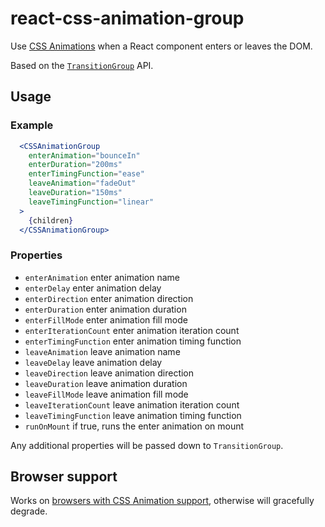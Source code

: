 # react-css-animation-group

Use [CSS Animations](https://developer.mozilla.org/en-US/docs/Web/CSS/CSS_Animations) when a React component enters or leaves the DOM.

Based on the [`TransitionGroup`](https://github.com/reactjs/react-transition-group/blob/master/README.md#low-level-api-transitiongroup) API.

## Usage

### Example

```jsx
  <CSSAnimationGroup
    enterAnimation="bounceIn"
    enterDuration="200ms"
    enterTimingFunction="ease"
    leaveAnimation="fadeOut"
    leaveDuration="150ms"
    leaveTimingFunction="linear"
  >
    {children}
  </CSSAnimationGroup>
```

### Properties

- `enterAnimation` enter animation name
- `enterDelay` enter animation delay
- `enterDirection` enter animation direction
- `enterDuration` enter animation duration
- `enterFillMode` enter animation fill mode
- `enterIterationCount` enter animation iteration count
- `enterTimingFunction` enter animation timing function
- `leaveAnimation` leave animation name
- `leaveDelay` leave animation delay
- `leaveDirection` leave animation direction
- `leaveDuration` leave animation duration
- `leaveFillMode` leave animation fill mode
- `leaveIterationCount` leave animation iteration count
- `leaveTimingFunction` leave animation timing function
- `runOnMount` if true, runs the enter animation on mount

Any additional properties will be passed down to `TransitionGroup`.

## Browser support

Works on [browsers with CSS Animation support](https://caniuse.com/#feat=css-animation), otherwise will gracefully degrade.
